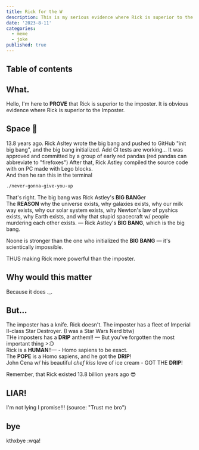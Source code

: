 ```yaml
---
title: Rick for the W
description: This is my serious evidence where Rick is superior to the imposter
date: '2023-8-11'
categories:
  - meme
  - joke
published: true
---
```


## Table of contents

## What.

Hello, I'm here to **PROVE** that Rick is superior to the imposter. It is obvious evidence where Rick is superior to the Imposter.

## Space 🌌

13.8 years ago. Rick Asltey wrote the big bang and pushed to GitHub "init big bang", and the big bang initialized. Add CI tests are working... It was approved and committed by a group of early red pandas (red pandas can abbreviate to "firefoxes")
After that, Rick Astley compiled the source code with on PC made with Lego blocks.  
And then he ran this in the terminal

```bash
./never-gonna-give-you-up
```

That's right. The big bang was Rick Astley's **BIG BANG**er  
The **REASON** why the universe exists, why galaxies exists, why our milk way exists, why our solar system exists, why Newton's law of pyshics exists, why Earth exists, and why that stupid spacecraft w/ people murdering each other exists. — Rick Astley's **BIG BANG**, which is the big bang.

Noone is stronger than the one who initialized the **BIG BANG** — it's scientically impossible.

THUS making Rick more powerful than the imposter.

## Why would this matter

Because it does .\_.

## But...

The imposter has a knife. Rick doesn't. The imposter has a fleet of Imperial II-class Star Destroyer. (I was a Star Wars Nerd btw)  
THe imposters has a **DRIP** anthem!! — But you've forgotten the most important thing >:D  
Rick is a **HUMAN**!!— - Homo sapiens to be exact.  
The **POPE** is a Homo sapiens, and he got the **DRIP**!  
John Cena w/ his beautiful _chef kiss_ love of ice cream - GOT THE **DRIP**!

Remember, that Rick existed 13.8 billion years ago 😎

## LIAR!

I'm not lying I promise!!! (source: "Trust me bro")

## bye

kthxbye :wqa!
